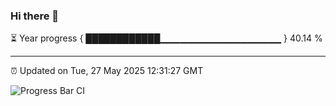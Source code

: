 ### Hi there 👋

⏳ Year progress { ████████████▁▁▁▁▁▁▁▁▁▁▁▁▁▁▁▁▁▁ } 40.14 %

---

⏰ Updated on Tue, 27 May 2025 12:31:27 GMT

![Progress Bar CI](https://github.com/liununu/liununu/workflows/Progress%20Bar%20CI/badge.svg)
